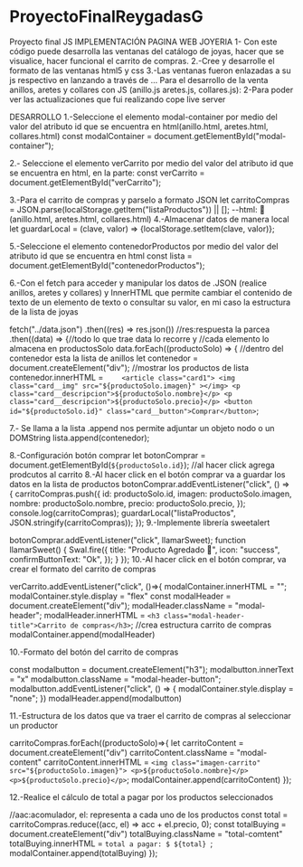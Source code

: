 # ProyectoFinalReygadasG
Proyecto final JS
IMPLEMENTACIÓN PAGINA WEB JOYERIA
1- Con este código puede desarrolla las ventanas del catálogo de joyas, hacer que se visualice, hacer funcional el carrito de compras.
2.-Cree y desarrolle el formato de las ventanas html5 y css
3.-Las ventanas fueron enlazadas a su js respectivo en lanzando a través de …
Para el desarrollo de la venta anillos, aretes y collares con JS (anillo.js aretes.js, collares.js):
2-Para poder ver las actualizaciones que fui realizando cope live server

DESARROLLO
1.-Seleccione el elemento modal-container por medio del valor del atributo id que se encuentra en html(anillo.html, aretes.html, collares.html)
const modalContainer = document.getElementById("modal-container");

2.- Seleccione el elemento verCarrito por medio del valor del atributo id que se encuentra en html, en la parte:
const verCarrito = document.getElementById("verCarrito");

3.-Para el carrito de compras y parselo a formato JSON
let carritoCompras = JSON.parse(localStorage.getItem("listaProductos")) || [];
--html: <a class="nav-link" class="ver-carrito" id="verCarrito">🛒</a>(anillo.html, aretes.html, collares.html)
4.-Almacenar datos de manera local
let guardarLocal = (clave, valor) => {localStorage.setItem(clave, valor)};

5.-Seleccione el elemento contenedorProductos por medio del valor del atributo id que se encuentra en html
const lista = document.getElementById("contenedorProductos");

6.-Con el fetch para acceder y manipular los datos de .JSON (realice anillos, aretes y collares) y InnerHTML que permite cambiar el contenido de texto de un elemento de texto o consultar su valor, en mi caso la estructura de la lista de joyas

fetch("../data.json")
.then((res) => res.json()) //res:respuesta la parcea
.then((data) => {//todo lo que trae data lo recorre y
//cada elemento lo almacena en productosSolo
data.forEach((productoSolo) => {
//dentro del contenedor esta la lista de anillos
let contenedor = document.createElement("div");
//mostrar los productos de lista
contenedor.innerHTML = `     <article class="card1">
      <img class="card__img" src="${productoSolo.imagen}" ></img>
      <p class="card__descripcion">${productoSolo.nombre}</p>
      <p class="card__descripcion">${productoSolo.precio}</p>
      <button id="${productoSolo.id}" class="card__button">Comprar</button>
    `;

7.- Se llama a la lista .append nos permite adjuntar un objeto nodo o un DOMString
lista.append(contenedor);

8.-Configuración botón comprar
let botonComprar = document.getElementById(`${productoSolo.id}`);
//al hacer click agrega prodcutos al carrito
8.-Al hacer click en el botón comprar va a guardar los datos en la lista de productos
botonComprar.addEventListener("click", () => {
carritoCompras.push({
id: productoSolo.id,
imagen: productoSolo.imagen,
nombre: productoSolo.nombre,
precio: productoSolo.precio,
});
console.log(carritoCompras);
guardarLocal("listaProductos", JSON.stringify(carritoCompras));
});
9.-Implemente librería sweetalert

botonComprar.addEventListener("click", llamarSweet);
function llamarSweet() {
Swal.fire({
title: "Producto Agredado 🛒",
icon: "success",
confirmButtonText: "Ok",
});
}
});
10.-Al hacer click en el botón comprar, va crear el formato del carrito de compras

verCarrito.addEventListener("click", ()=>{
modalContainer.innerHTML = "";
modalContainer.style.display = "flex"
const modalHeader = document.createElement("div");
modalHeader.className = "modal-header";
modalHeader.innerHTML = `
			<h3 class="modal-header-title">Carrito de compras</h3>
			`;
//crea estructura carrito de compras
modalContainer.append(modalHeader)

10.-Formato del botón del carrito de compras

const modalbutton = document.createElement("h3");
modalbutton.innerText = "x"
modalbutton.className = "modal-header-button";
modalbutton.addEventListener("click", () => {
modalContainer.style.display = "none";
})
modalHeader.append(modalbutton)

11.-Estructura de los datos que va traer el carrito de compras al seleccionar un productor

carritoCompras.forEach((productoSolo)=>{
let carritoContent = document.createElement("div")
carritoContent.className = "modal-content"
carritoContent.innerHTML = `
					<img class="imagen-carrito" src="${productoSolo.imagen}">
					<p>${productoSolo.nombre}</p>
					<p>${productoSolo.precio}</p>
				`;
modalContainer.append(carritoContent)
});

12.-Realice el cálculo de total a pagar por los productos seleccionados

//aac:acomulador, el: representa a cada uno de los productos
const total = carritoCompras.reduce((acc, el) => acc + el.precio, 0);
const totalBuying = document.createElement("div")
totalBuying.className = "total-comtent"
totalBuying.innerHTML = `total a pagar: $ ${total} `;
modalContainer.append(totalBuying)
});
